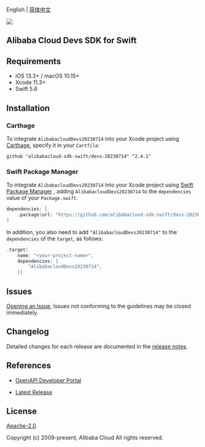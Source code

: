 English | [简体中文](README-CN.md)

![](https://aliyunsdk-pages.alicdn.com/icons/AlibabaCloud.svg)

## Alibaba Cloud Devs SDK for Swift

## Requirements

- iOS 13.3+ / macOS 10.15+
- Xcode 11.3+
- Swift 5.6

## Installation

### Carthage

To integrate `AlibabacloudDevs20230714` into your Xcode project using [Carthage](https://github.com/Carthage/Carthage), specify it in your `Cartfile`:

```ogdl
github "alibabacloud-sdk-swift/devs-20230714" "2.4.1"
```

### Swift Package Manager

To integrate `AlibabacloudDevs20230714` into your Xcode project using [Swift Package Manager](https://swift.org/package-manager/) , adding `AlibabacloudDevs20230714` to the `dependencies` value of your `Package.swift`.

```swift
dependencies: [
    .package(url: "https://github.com/alibabacloud-sdk-swift/devs-20230714.git", from: "2.4.1")
]
```

In addition, you also need to add `"AlibabacloudDevs20230714"` to the `dependencies` of the `target`, as follows:

```swift
.target(
    name: "<your-project-name>",
    dependencies: [
        "AlibabacloudDevs20230714",
    ])
```

## Issues

[Opening an Issue](https://github.com/alibabacloud-sdk-swift/devs-20230714/issues/new), Issues not conforming to the guidelines may be closed immediately.

## Changelog

Detailed changes for each release are documented in the [release notes](./ChangeLog.txt).

## References

* [OpenAPI Developer Portal](https://next.api.alibabacloud.com/home)
- [Latest Release](https://github.com/alibabacloud-sdk-swift/devs-20230714)

## License

[Apache-2.0](http://www.apache.org/licenses/LICENSE-2.0)

Copyright (c) 2009-present, Alibaba Cloud All rights reserved.
